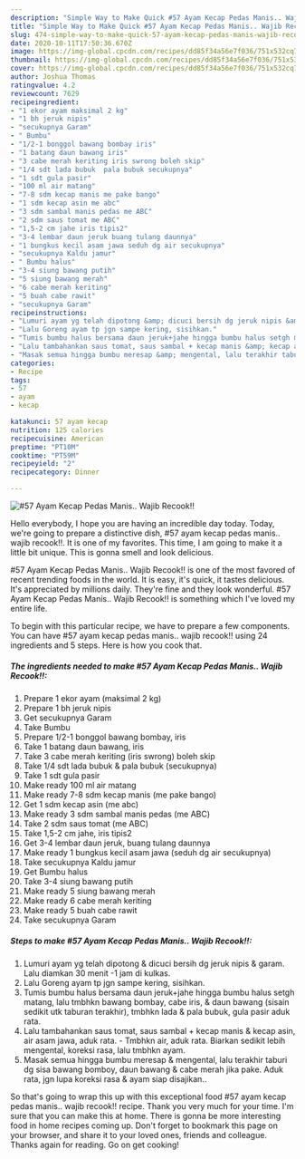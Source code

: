 ```yaml
---
description: "Simple Way to Make Quick #57 Ayam Kecap Pedas Manis.. Wajib Recook!!"
title: "Simple Way to Make Quick #57 Ayam Kecap Pedas Manis.. Wajib Recook!!"
slug: 474-simple-way-to-make-quick-57-ayam-kecap-pedas-manis-wajib-recook
date: 2020-10-11T17:50:36.670Z
image: https://img-global.cpcdn.com/recipes/dd85f34a56e7f036/751x532cq70/57-ayam-kecap-pedas-manis-wajib-recook-foto-resep-utama.jpg
thumbnail: https://img-global.cpcdn.com/recipes/dd85f34a56e7f036/751x532cq70/57-ayam-kecap-pedas-manis-wajib-recook-foto-resep-utama.jpg
cover: https://img-global.cpcdn.com/recipes/dd85f34a56e7f036/751x532cq70/57-ayam-kecap-pedas-manis-wajib-recook-foto-resep-utama.jpg
author: Joshua Thomas
ratingvalue: 4.2
reviewcount: 7629
recipeingredient:
- "1 ekor ayam maksimal 2 kg"
- "1 bh jeruk nipis"
- "secukupnya Garam"
- " Bumbu"
- "1/2-1 bonggol bawang bombay iris"
- "1 batang daun bawang iris"
- "3 cabe merah keriting iris swrong boleh skip"
- "1/4 sdt lada bubuk  pala bubuk secukupnya"
- "1 sdt gula pasir"
- "100 ml air matang"
- "7-8 sdm kecap manis me pake bango"
- "1 sdm kecap asin me abc"
- "3 sdm sambal manis pedas me ABC"
- "2 sdm saus tomat me ABC"
- "1,5-2 cm jahe iris tipis2"
- "3-4 lembar daun jeruk buang tulang daunnya"
- "1 bungkus kecil asam jawa seduh dg air secukupnya"
- "secukupnya Kaldu jamur"
- " Bumbu halus"
- "3-4 siung bawang putih"
- "5 siung bawang merah"
- "6 cabe merah keriting"
- "5 buah cabe rawit"
- "secukupnya Garam"
recipeinstructions:
- "Lumuri ayam yg telah dipotong &amp; dicuci bersih dg jeruk nipis &amp; garam. Lalu diamkan 30 menit -1 jam di kulkas."
- "Lalu Goreng ayam tp jgn sampe kering, sisihkan."
- "Tumis bumbu halus bersama daun jeruk+jahe hingga bumbu halus setgh matang, lalu tmbhkn bawang bombay, cabe iris, &amp; daun bawang (sisain sedikit utk taburan terakhir), tmbhkn lada &amp; pala bubuk, gula pasir aduk rata."
- "Lalu tambahankan saus tomat, saus sambal + kecap manis &amp; kecap asin, air asam jawa, aduk rata. Tmbhkn air, aduk rata. Biarkan sedikit lebih mengental, koreksi rasa, lalu tmbhkn ayam."
- "Masak semua hingga bumbu meresap &amp; mengental, lalu terakhir taburi dg sisa bawang bomboy, daun bawang &amp; cabe merah jika pake. Aduk rata, jgn lupa koreksi rasa &amp; ayam siap disajikan.."
categories:
- Recipe
tags:
- 57
- ayam
- kecap

katakunci: 57 ayam kecap 
nutrition: 125 calories
recipecuisine: American
preptime: "PT10M"
cooktime: "PT59M"
recipeyield: "2"
recipecategory: Dinner

---
```



![#57 Ayam Kecap Pedas Manis.. Wajib Recook!!](https://img-global.cpcdn.com/recipes/dd85f34a56e7f036/751x532cq70/57-ayam-kecap-pedas-manis-wajib-recook-foto-resep-utama.jpg)

Hello everybody, I hope you are having an incredible day today. Today, we're going to prepare a distinctive dish, #57 ayam kecap pedas manis.. wajib recook!!. It is one of my favorites. This time, I am going to make it a little bit unique. This is gonna smell and look delicious.

#57 Ayam Kecap Pedas Manis.. Wajib Recook!! is one of the most favored of recent trending foods in the world. It is easy, it's quick, it tastes delicious. It's appreciated by millions daily. They're fine and they look wonderful. #57 Ayam Kecap Pedas Manis.. Wajib Recook!! is something which I've loved my entire life.




To begin with this particular recipe, we have to prepare a few components. You can have #57 ayam kecap pedas manis.. wajib recook!! using 24 ingredients and 5 steps. Here is how you cook that.

<!--inarticleads1-->

##### The ingredients needed to make #57 Ayam Kecap Pedas Manis.. Wajib Recook!!:

1. Prepare 1 ekor ayam (maksimal 2 kg)
1. Prepare 1 bh jeruk nipis
1. Get secukupnya Garam
1. Take  Bumbu
1. Prepare 1/2-1 bonggol bawang bombay, iris
1. Take 1 batang daun bawang, iris
1. Take 3 cabe merah keriting (iris swrong) boleh skip
1. Take 1/4 sdt lada bubuk &amp; pala bubuk (secukupnya)
1. Take 1 sdt gula pasir
1. Make ready 100 ml air matang
1. Make ready 7-8 sdm kecap manis (me pake bango)
1. Get 1 sdm kecap asin (me abc)
1. Make ready 3 sdm sambal manis pedas (me ABC)
1. Take 2 sdm saus tomat (me ABC)
1. Take 1,5-2 cm jahe, iris tipis2
1. Get 3-4 lembar daun jeruk, buang tulang daunnya
1. Make ready 1 bungkus kecil asam jawa (seduh dg air secukupnya)
1. Take secukupnya Kaldu jamur
1. Get  Bumbu halus
1. Take 3-4 siung bawang putih
1. Make ready 5 siung bawang merah
1. Make ready 6 cabe merah keriting
1. Make ready 5 buah cabe rawit
1. Take secukupnya Garam




<!--inarticleads2-->

##### Steps to make #57 Ayam Kecap Pedas Manis.. Wajib Recook!!:

1. Lumuri ayam yg telah dipotong &amp; dicuci bersih dg jeruk nipis &amp; garam. Lalu diamkan 30 menit -1 jam di kulkas.
1. Lalu Goreng ayam tp jgn sampe kering, sisihkan.
1. Tumis bumbu halus bersama daun jeruk+jahe hingga bumbu halus setgh matang, lalu tmbhkn bawang bombay, cabe iris, &amp; daun bawang (sisain sedikit utk taburan terakhir), tmbhkn lada &amp; pala bubuk, gula pasir aduk rata.
1. Lalu tambahankan saus tomat, saus sambal + kecap manis &amp; kecap asin, air asam jawa, aduk rata. - Tmbhkn air, aduk rata. Biarkan sedikit lebih mengental, koreksi rasa, lalu tmbhkn ayam.
1. Masak semua hingga bumbu meresap &amp; mengental, lalu terakhir taburi dg sisa bawang bomboy, daun bawang &amp; cabe merah jika pake. Aduk rata, jgn lupa koreksi rasa &amp; ayam siap disajikan..




So that's going to wrap this up with this exceptional food #57 ayam kecap pedas manis.. wajib recook!! recipe. Thank you very much for your time. I'm sure that you can make this at home. There is gonna be more interesting food in home recipes coming up. Don't forget to bookmark this page on your browser, and share it to your loved ones, friends and colleague. Thanks again for reading. Go on get cooking!
